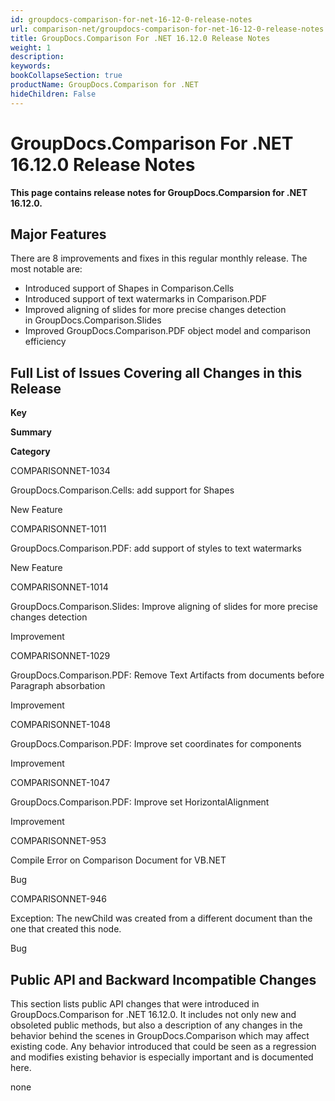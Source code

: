 ```yaml
---
id: groupdocs-comparison-for-net-16-12-0-release-notes
url: comparison-net/groupdocs-comparison-for-net-16-12-0-release-notes
title: GroupDocs.Comparison For .NET 16.12.0 Release Notes
weight: 1
description: 
keywords: 
bookCollapseSection: true
productName: GroupDocs.Comparison for .NET
hideChildren: False
---
```


# GroupDocs.Comparison For .NET 16.12.0 Release Notes

**This page contains release notes for GroupDocs.Comparsion for .NET 16.12.0.**

## Major Features

There are 8 improvements and fixes in this regular monthly release. The most notable are:

*   Introduced support of Shapes in Comparison.Cells
*   Introduced support of text watermarks in Comparison.PDF
*   Improved aligning of slides for more precise changes detection in GroupDocs.Comparison.Slides
*   Improved GroupDocs.Comparison.PDF object model and comparison efficiency 

## Full List of Issues Covering all Changes in this Release

**Key**

**Summary**

**Category**

COMPARISONNET-1034

GroupDocs.Comparison.Cells: add support for Shapes

New Feature

COMPARISONNET-1011

GroupDocs.Comparison.PDF: add support of styles to text watermarks

New Feature

COMPARISONNET-1014

GroupDocs.Comparison.Slides: Improve aligning of slides for more precise changes detection

Improvement

COMPARISONNET-1029

GroupDocs.Comparison.PDF: Remove Text Artifacts from documents before Paragraph absorbation

Improvement

COMPARISONNET-1048

GroupDocs.Comparison.PDF: Improve set coordinates for components

Improvement

COMPARISONNET-1047

GroupDocs.Comparison.PDF: Improve set HorizontalAlignment

Improvement

COMPARISONNET-953

Compile Error on Comparison Document for VB.NET

Bug

COMPARISONNET-946

Exception: The newChild was created from a different document than the one that created this node.

Bug

## Public API and Backward Incompatible Changes

This section lists public API changes that were introduced in GroupDocs.Comparison for .NET 16.12.0. It includes not only new and obsoleted public methods, but also a description of any changes in the behavior behind the scenes in GroupDocs.Comparison which may affect existing code. Any behavior introduced that could be seen as a regression and modifies existing behavior is especially important and is documented here.

none
